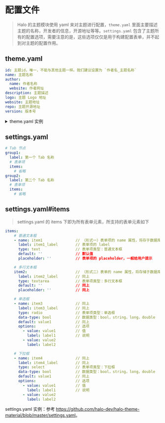 # 配置文件

> Halo 的主题模块使用 yaml 来对主题进行配置，`theme.yaml` 里面主要描述主题的名称，开发者的信息，开源地址等等。`settings.yaml` 包含了主题所有的配置选项，需要注意的是，这些选项仅仅是用于构建配置表单，并不起到对主题的配置作用。

## theme.yaml

```yaml
id: 主题id，唯一，不能与其他主题一样。我们建议设置为 `作者名_主题名称`
name: 主题名称
author:
  name: 作者名称
  website: 作者网址
description: 主题描述
logo: 主题 Logo 地址
website: 主题地址
repo: 主题开源地址
version: 版本号
```

<details>
<summary>theme.yaml 实例</summary>

```yaml
id: caicai_anatole
name: Anatole
author:
  name: Caicai
  website: https://www.caicai.me
description: A other Halo theme
logo: https://avatars1.githubusercontent.com/u/1811819?s=460&v=4
website: https://github.com/halo-dev/halo-theme-anatole
repo: https://github.com/halo-dev/halo-theme-anatole
version: 1.0
```

</details>

## settings.yaml

```yaml
# Tab 节点
group1:
  label: 第一个 Tab 名称
  # 表单项
  items:
    # 省略
group2:
  label: 第二个 Tab 名称
  # 表单项
  items:
    # 省略
```

## settings.yaml#items

> settings.yaml 的 items 下即为所有表单元素，所支持的表单元素如下

```yaml
items:
    # 普通文本框
    - name: item1               // （形式一）表单项的 name 属性，将存于数据库中，对应该表单元素的键。
      label: item1_label        // 表单项的 label
      type: text                // 表单项类型：普通文本框
      default: ''               // 默认值
      placeholder: ''           // 表单项的 placeholder，一般给用户提示

    # 多行文本框
    item2:                      // （形式二）表单的 name 属性，将存储于数据库中，对应该表单元素的键。
      label: item2_label        // 同上
      type: textarea            // 表单项类型：多行文本框
      default: ''               // 同上
      placeholder: ''           // 同上

    # 单选框
    - name: item3               // 同上
      label: item3_label        // 同上
      type: radio               // 表单项类型：单选框
      data-type: bool           // 数据类型：bool，string，long，double
      default: value1           // 同上
      options:                  // 选项
        - value: value1         // 值
          label: label1         // 说明
        - value: value2
          label: label2

    # 下拉框
    - name: item4               // 同上
      label: item4_label        // 同上
      type: select              // 表单项类型：下拉框
      data-type: bool           // 数据类型：bool，string，long，double
      default: value1           // 同上
      options:                  // 选项
        - value: value1         // 值
          label: label1         // 说明
        - value: value2
          label: label2
```

settings.yaml 实例：参考 <https://github.com/halo-dev/halo-theme-material/blob/master/settings.yaml>。
